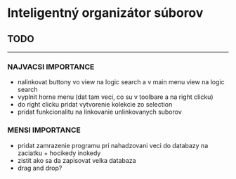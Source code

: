 # Inteligentný organizátor súborov


## TODO
-------

### NAJVACSI IMPORTANCE

* nalinkovat buttony vo view na logic search a v main menu view na logic search
* vyplnit horne menu (dat tam veci, co su v toolbare a na right clicku)
* do right clicku pridat vytvorenie kolekcie zo selection
* pridat funkcionalitu na linkovanie unlinkovanych suborov

### MENSI IMPORTANCE

* pridat zamrazenie programu pri nahadzovani veci do databazy na zaciatku + hocikedy inokedy
* zistit ako sa da zapisovat velka databaza
* drag and drop?
